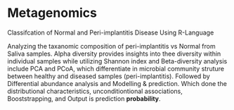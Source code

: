 # Metagenomics
Classifcation of Normal and Peri-implantitis Disease Using R-Language

Analyzing the taxanomic composition of peri-implantitis vs Normal from Saliva samples. Alpha diversity provides insights into thee diversity within individual samples while utilizing Shannon index and Beta-diversity analysis include PCA and PCoA, which differentiate in microbial community struture between healthy and diseased samples (peri-implantitis). Followed by Differential abundance analysis and Modelling & prediction.
Which done the distributional characteristics, unconditiontional associations, Booststrapping, and Output is prediction **probability**.
